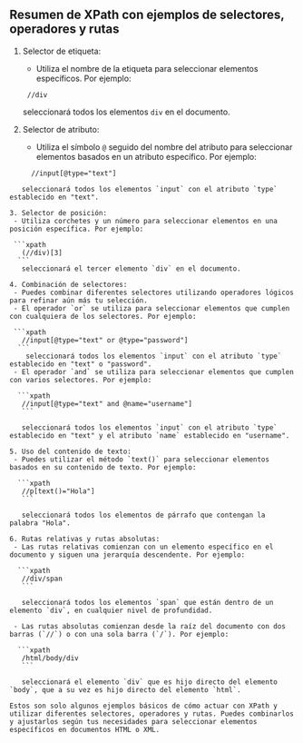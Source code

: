 ## Resumen de XPath con ejemplos de selectores, operadores y rutas

1. Selector de etiqueta:
   - Utiliza el nombre de la etiqueta para seleccionar elementos específicos. Por ejemplo:

    ```xpath
     //div
     ``` 
     seleccionará todos los elementos `div` en el documento.

2. Selector de atributo:
   - Utiliza el símbolo `@` seguido del nombre del atributo para seleccionar elementos basados en un atributo específico. Por ejemplo: 

   ```xpath
     //input[@type="text"]
  ``` 
     seleccionará todos los elementos `input` con el atributo `type` establecido en "text".

3. Selector de posición:
   - Utiliza corchetes y un número para seleccionar elementos en una posición específica. Por ejemplo: 

   ```xpath
     (//div)[3]
    ``` 
     seleccionará el tercer elemento `div` en el documento.

4. Combinación de selectores:
   - Puedes combinar diferentes selectores utilizando operadores lógicos para refinar aún más tu selección.
   - El operador `or` se utiliza para seleccionar elementos que cumplen con cualquiera de los selectores. Por ejemplo: 

   ```xpath
     //input[@type="text" or @type="password"]
    ```
      seleccionará todos los elementos `input` con el atributo `type` establecido en "text" o "password".
   - El operador `and` se utiliza para seleccionar elementos que cumplen con varios selectores. Por ejemplo:

    ```xpath
     //input[@type="text" and @name="username"]
     ``` 

     seleccionará todos los elementos `input` con el atributo `type` establecido en "text" y el atributo `name` establecido en "username".

5. Uso del contenido de texto:
   - Puedes utilizar el método `text()` para seleccionar elementos basados en su contenido de texto. Por ejemplo:

    ```xpath
     //p[text()="Hola"]
     ``` 

     seleccionará todos los elementos de párrafo que contengan la palabra "Hola".

6. Rutas relativas y rutas absolutas:
   - Las rutas relativas comienzan con un elemento específico en el documento y siguen una jerarquía descendente. Por ejemplo:

    ```xpath
     //div/span
     ``` 

     seleccionará todos los elementos `span` que están dentro de un elemento `div`, en cualquier nivel de profundidad.

   - Las rutas absolutas comienzan desde la raíz del documento con dos barras (`//`) o con una sola barra (`/`). Por ejemplo:

    ```xpath
     /html/body/div
     ``` 
     
     seleccionará el elemento `div` que es hijo directo del elemento `body`, que a su vez es hijo directo del elemento `html`.

Estos son solo algunos ejemplos básicos de cómo actuar con XPath y utilizar diferentes selectores, operadores y rutas. Puedes combinarlos y ajustarlos según tus necesidades para seleccionar elementos específicos en documentos HTML o XML.
